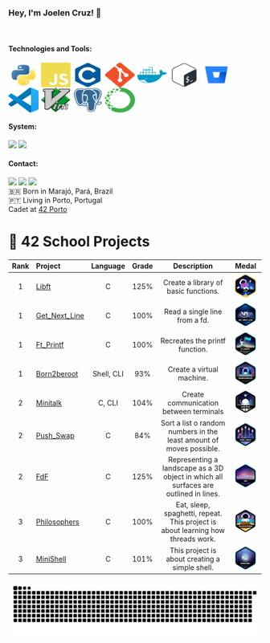 ### Hey, I'm Joelen Cruz! 👋   

<div  align="left"> 
  <div style="display: inline_block"><br>
     <h4>Technologies and Tools:</h4>
     <img align="center" alt="Python" height="50" width="60" src="https://raw.githubusercontent.com/devicons/devicon/master/icons/python/python-original.svg">
     <img align="center" alt="Rafa-Js" height="50" width="60" src="https://raw.githubusercontent.com/devicons/devicon/master/icons/javascript/javascript-plain.svg">
     <img align="center" alt="c" height="50" width="60" src="https://raw.githubusercontent.com/devicons/devicon/master/icons/c/c-plain.svg">
     <img align="center" alt="c" height="50" width="60" src="https://raw.githubusercontent.com/devicons/devicon/master/icons/git/git-plain.svg">
     <img align="center" alt="c" height="50" width="60" src="https://raw.githubusercontent.com/devicons/devicon/master/icons/docker/docker-plain.svg">
     <img align="center" alt="c" height="50" width="60" src="https://github.com/devicons/devicon/blob/master/icons/bash/bash-plain.svg">
     <img align="center" alt="c" height="50" width="60" src="https://github.com/devicons/devicon/blob/master/icons/bitbucket/bitbucket-original.svg">
    <img align="center" alt="c" height="50" width="60" src="https://github.com/devicons/devicon/blob/master/icons/vscode/vscode-original.svg">
    <img align="center" alt="c" height="50" width="60" src="https://github.com/devicons/devicon/blob/master/icons/vim/vim-original.svg">
    <img align="center" alt="c" height="50" width="60" src="https://github.com/devicons/devicon/blob/master/icons/postgresql/postgresql-plain.svg">
    <img align="center" alt="c" height="50" width="60" src="https://github.com/devicons/devicon/blob/master/icons/anaconda/anaconda-original.svg">

    

    

</div>
 
                
<div>
     <h4>System:</h4>
     <img src="https://img.shields.io/badge/Windows-0078D6?style=for-the-badge&logo=windows&logoColor=white">
     <img src="https://img.shields.io/badge/Linux-0078D6?style=for-the-badge&logo=linux&logoColor=white">    
</div>
            
<div>
  <h4>Contact:</h4>
  <a style="border-radhttps://github.com/JoelenCruz/push_swapius:10%" href="https://www.instagram.com/joelen_cruz/" target="_blank"><img src="https://img.shields.io/badge/-Instagram-%23E4405F?style=for-the-badge&logo=instagram&logoColor=white" target="_blank"></a>
  <a href="https://www.linkedin.com/in/joelen-cruz-da-silva-5b2a43113//" target="_blank"><img src="https://img.shields.io/badge/-LinkedIn-%230077B5?style=for-the-badge&logo=linkedin&logoColor=white" target="_blank"></a> 
  <a style="widht: 20px" href="mailto:joelencruz@gmail.com" ><img src="https://img.shields.io/badge/Google_gmail-0078D4?style=for-the-badge&logo=google-gmail&logoColor=white"></a>
</div>
      
            
<div>
🇧🇷 Born in Marajó, Pará, Brazil <br>
🇵🇹 Living in Porto, Portugal <br>
Cadet at <a href='https://www.42porto.com/'>42 Porto</a>
</div>
  
<summary><h1>🚀 42 School Projects</h1></summary>

| Rank | Project | Language | Grade | Description | Medal |
| :---: | :--- | :---: | :---: | :---: | :---: |
| 1 | [Libft](https://github.com/JoelenCruz/libft_42) | C | 125% | Create a library of basic functions. | [![Libft](https://github.com/humbertoarndt/humbertoarndt/blob/main/42_badges/libftm.png)](https://github.com/JoelenCruz/libft_42) |
| 1 | [Get_Next_Line](https://github.com/JoelenCruz/get_next_line_42) | C | 100% | Read a single line from a fd. | [![GNL](https://github.com/humbertoarndt/humbertoarndt/blob/main/42_badges/get_next_linee.png)](https://github.com/JoelenCruz/get_next_line_42)|
| 1 | [Ft_Printf](https://github.com/JoelenCruz/printf_42) | C | 100% | Recreates the printf function. | [![ft_printf](https://github.com/humbertoarndt/humbertoarndt/blob/main/42_badges/ft_printfe.png)](https://github.com/JoelenCruz/printf_42) |
| 1 | [Born2beroot]() | Shell, CLI | 93% | Create a virtual machine. | [![Born2beRoot](https://github.com/humbertoarndt/humbertoarndt/blob/main/42_badges/born2beroote.png)]() |
| 2 | [Minitalk](https://github.com/JoelenCruz/minitalk_42) | C, CLI | 104% | Create communication between terminals | [![minitalk](https://github.com/humbertoarndt/humbertoarndt/blob/main/42_badges/minitalkn.png)](https://github.com/JoelenCruz/minitalk_42)|
| 2 | [Push_Swap](https://github.com/JoelenCruz/push_swap) | C | 84% | Sort a list o random numbers in the least amount of moves possible. | [![push_swap](https://github.com/humbertoarndt/humbertoarndt/blob/main/42_badges/push_swape.png)](https://github.com/JoelenCruz/push_swap) |
| 2 | [FdF](https://github.com/JoelenCruz/42_FDF) | C | 125% | Representing a landscape as a 3D object in which all surfaces are outlined in lines. | [![FdF](https://github.com/humbertoarndt/humbertoarndt/blob/main/42_badges/fdfe.png)](https://github.com/JoelenCruz/42_FDF)|
| 3 | [Philosophers](https://github.com/JoelenCruz/Philosophers) | C | 100% | Eat, sleep, spaghetti, repeat. This project is about learning how threads work. | [![Philosophers](https://github.com/humbertoarndt/humbertoarndt/blob/main/42_badges/philosophersn.png)](https://github.com/JoelenCruz/Philosophers) |
| 3 | [MiniShell](https://github.com/JoelenCruz/Minishell) | C | 101% | This project is about creating a simple shell. | [![mishell](https://github.com/humbertoarndt/humbertoarndt/blob/main/42_badges/minishelle.png)](https://github.com/JoelenCruz/Minishell) |



  
![Snake animation](https://github.com/rafalacerda1530/rafalacerda1530/blob/output/github-contribution-grid-snake.svg)
 
 
 
